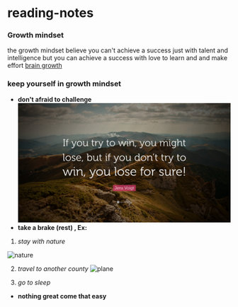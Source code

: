 # reading-notes

### Growth mindset
the growth mindset believe you can't achieve a success just with talent and  intelligence but you can achieve a success with love to learn and and make effort
[brain growth](https://www.brainpickings.org/2014/01/29/carol-dweck-mindset/)
### keep yourself in growth mindset
- **don't afraid to challenge**![try](Quotefancy-2711650-3840x2160.jpg)
-  **take a brake (rest) , Ex:**
1. *stay with nature*

![nature](https://assets.unenvironment.org/s3fs-public/styles/topics_content_promo/public/2021-05/alberta-2297204_1920.jpg?itok=aim5GFuY)

2. *travel to another county*
![plane](https://imagesvc.meredithcorp.io/v3/jumpstartpure/image?url=https://cf-images.us-east-1.prod.boltdns.net/v1/static/3281700261001/a0d231cc-a242-48bd-a8dc-b0956cf36b63/699ec464-b3e3-462a-a2ea-ac4e74e9196a/1280x720/match/image.jpg&w=1280&h=720&q=90&c=cc)

3. *go to sleep* 

- **nothing great come that easy** 